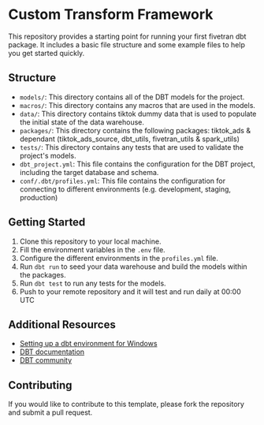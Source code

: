 # Custom Transform Framework

This repository provides a starting point for running your first fivetran dbt package. It includes a basic file structure and some example files to help you get started quickly.

## Structure

- `models/`: This directory contains all of the DBT models for the project.
- `macros/`: This directory contains any macros that are used in the models.
- `data/`: This directory contains tiktok dummy data that is used to populate the initial state of the data warehouse.
- `packages/`: This directory contains the following packages: tiktok_ads & dependant (tiktok_ads_source, dbt_utils, fivetran_utils & spark_utils)
- `tests/`: This directory contains any tests that are used to validate the project's models.
- `dbt_project.yml`: This file contains the configuration for the DBT project, including the target database and schema.
- `conf/.dbt/profiles.yml`: This file contains the configuration for connecting to different environments (e.g. development, staging, production)

## Getting Started

1. Clone this repository to your local machine.
2. Fill the environment variables in the `.env` file.
3. Configure the different environments in the `profiles.yml` file.
4. Run `dbt run` to seed your data warehouse and build the models within the packages.
5. Run `dbt test` to run any tests for the models.
6. Push to your remote repository and it will test and run daily at 00:00 UTC

## Additional Resources

- [Setting up a dbt environment for Windows](https://docs.google.com/document/d/1j9EmKB1o_SPXcTmCr8l7Q5Nn3VKt6dPZe-K0LpOJqvA/edit?usp=sharing)
- [DBT documentation](https://docs.getdbt.com/)
- [DBT community](https://discourse.getdbt.com/)

## Contributing

If you would like to contribute to this template, please fork the repository and submit a pull request.
